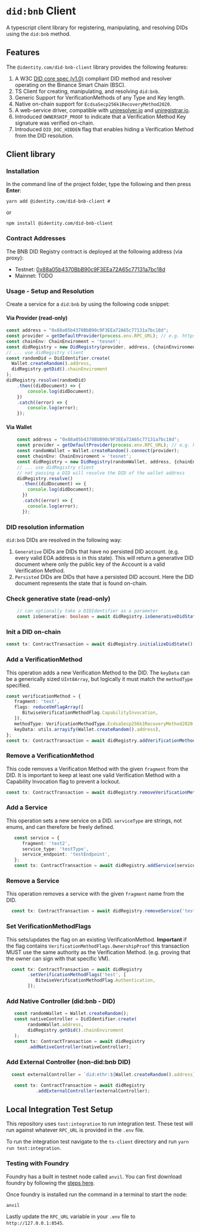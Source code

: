 # `did:bnb` Client

A typescript client library for registering, manipulating, and resolving DIDs
using the `did:bnb` method.

## Features
The `@identity.com/did-bnb-client` library provides the following features:

1. A W3C [DID core spec (v1.0)](https://www.w3.org/TR/did-core/) compliant DID method and resolver operating on the Binance Smart Chain (BSC).
2. TS Client for creating, manipulating, and resolving `did:bnb`.
3. Generic Support for VerificationMethods of any Type and Key length.
4. Native on-chain support for `EcdsaSecp256k1RecoveryMethod2020`.
5. A web-service driver, compatible with [uniresolver.io](https://unresolver.io) and [uniregistrar.io](https://uniregistrar.io).
6. Introduced `OWNERSHIP_PROOF` to indicate that a Verification Method Key signature was verified on-chain.
7. Introduced `DID_DOC_HIDDEN` flag that enables hiding a Verification Method from the DID resolution.

## Client library
### Installation
In the command line of the project folder, type the following and then press **Enter**:
```shell
yarn add @identity.com/did-bnb-client #
```

or

```shell
npm install @identity.com/did-bnb-client
```

### Contract Addresses
The BNB DID Registry contract is deployed at the following address (via proxy):
- Testnet: [0x88a05b4370BbB90c9F3EEa72A65c77131a7bc18d](https://testnet.bscscan.com/address/0x88a05b4370BbB90c9F3EEa72A65c77131a7bc18d)
- Mainnet: TODO

### Usage - Setup and Resolution
Create a service for a `did:bnb` by using the following code snippet:

#### Via Provider (read-only)
```typescript
const address = "0x88a05b4370BbB90c9F3EEa72A65c77131a7bc18d";
const provider = getDefaultProvider(process.env.RPC_URL); // e.g. https://bsc-testnet.publicnode.com	
const chainEnv: ChainEnviroment = 'tesnet';
const didRegistry = new DidRegistry(provider, address, {chainEnvironment: 'localnet'});
// ... use didRegistry client
const randomDid = DidIdentifier.create(
  Wallet.createRandom().address,
  didRegistry.getDid().chainEnviroment
);
didRegistry.resolve(randomDid)
    .then((didDocument) => {
        console.log(didDocument);
    })
    .catch((error) => {
        console.log(error);
    });
```

#### Via Wallet
```typescript
    const address = "0x88a05b4370BbB90c9F3EEa72A65c77131a7bc18d";
    const provider = getDefaultProvider(process.env.RPC_URL); // e.g. https://bsc-testnet.publicnode.com	
    const randomWallet = Wallet.createRandom().connect(provider);
    const chainEnv: ChainEnviroment = 'tesnet';
    const didRegistry = new DidRegistry(randomWallet, address, {chainEnvironment: 'localnet'});
    // ... use didRegistry client
    // not passing a DID will resolve the DID of the wallet address
    didRegistry.resolve()
      .then((didDocument) => {
        console.log(didDocument);
      })
      .catch((error) => {
        console.log(error);
      });
```
### DID resolution information
`did:bnb` DIDs are resolved in the following way:
1. `Generative` DIDs are DIDs that have no persisted DID account. (e.g. every valid EOA address is in this state).
   This will return a generative DID document where only the public key of the Account is a valid Verification Method.
2. `Persisted` DIDs are DIDs that have a persisted DID account. Here the DID document represents the state that is found
   on-chain.

### Check generative state (read-only)
```typescript
    // can optionally take a DIDIdentifier as a parameter 
    const isGenerative: boolean = await didRegistry.isGenerativeDidState();
```

### Init a DID on-chain

```typescript
const tx: ContractTransaction = await didRegistry.initializeDidState();
```

### Add a VerificationMethod
This operation adds a new Verification Method to the DID. The `keyData` can be a generically sized `UInt8Array`, but logically it must match the `methodType` specified.

```typescript
const verificationMethod = {
   fragment: 'test',
   flags: reduceVmFlagArray([
      BitwiseVerificationMethodFlag.CapabilityInvocation,
   ]),
   methodType: VerificationMethodType.EcdsaSecp256k1RecoveryMethod2020,
   keyData: utils.arrayify(Wallet.createRandom().address),
};
const tx: ContractTransaction = await didRegistry.addVerificationMethod(verificationMethod);
```

### Remove a VerificationMethod
This code removes a Verification Method with the given `fragment` from the DID. It is important to keep at least one valid Verification Method with a Capability Invocation flag to prevent a lockout.

```typescript
const tx: ContractTransaction = await didRegistry.removeVerificationMethod('test');
```

### Add a Service
This operation sets a new service on a DID. `serviceType` are strings, not enums, and can therefore be freely defined.

```typescript
   const service = {
      fragment: 'test2',
      service_type: 'testType',
      service_endpoint: 'testEndpoint',
   };
   const tx: ContractTransaction = await didRegistry.addService(service);
```

### Remove a Service
This operation removes a service with the given `fragment` name from the DID.

```typescript
  const tx: ContractTransaction = await didRegistry.removeService('test2');
```

### Set VerificationMethodFlags
This sets/updates the flag on an existing VerificationMethod. **Important** if the flag contains `VerificationMethodFlags.OwnershipProof`
this transaction MUST use the same authority as the Verification Method. (e.g. proving that the owner can sign with
that specific VM).

```typescript
  const tx: ContractTransaction = await didRegistry
        .setVerificationMethodFlags('test', [
           BitwiseVerificationMethodFlag.Authentication,
        ]);
```

### Add Native Controller (did:bnb - DID)
```typescript
   const randomWallet = Wallet.createRandom();
   const nativeController = DidIdentifier.create(
        randomWallet.address,
        didRegistry.getDid().chainEnviroment
   );
   const tx: ContractTransaction = await didRegistry
        .addNativeController(nativeController);
```

### Add External Controller (non-did:bnb DID)
```typescript
  const externalController = `did:ethr:${Wallet.createRandom().address}`;

   const tx: ContractTransaction = await didRegistry
           .addExternalController(externalController);
```

## Local Integration Test Setup
This repository uses `test:integration` to run integration test. These test will run against whatever `RPC_URL` is provided in the `.env` file.

To run the integration test navigate to the `ts-client` directory and run `yarn run test:integration`.

### Testing with Foundry
Foundry has a built in testnet node called `anvil`. You can first download foundry by following the [steps here](https://book.getfoundry.sh/getting-started/installation).

Once foundry is installed run the command in a terminal to start the node:

```anvil```

Lastly update the `RPC_URL` variable in your `.env` file to `http://127.0.0.1:8545`.

